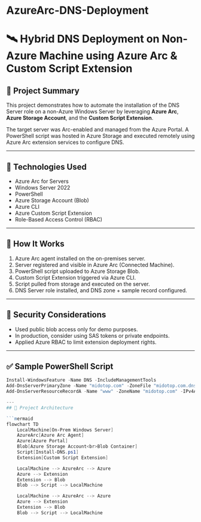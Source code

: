 # AzureArc-DNS-Deployment
# 🛰️ Hybrid DNS Deployment on Non-Azure Machine using Azure Arc & Custom Script Extension

## 📘 Project Summary

This project demonstrates how to automate the installation of the DNS Server role on a non-Azure Windows Server by leveraging **Azure Arc**, **Azure Storage Account**, and the **Custom Script Extension**.

The target server was Arc-enabled and managed from the Azure Portal. A PowerShell script was hosted in Azure Storage and executed remotely using Azure Arc extension services to configure DNS.

---

## 🚀 Technologies Used

- Azure Arc for Servers
- Windows Server 2022
- PowerShell
- Azure Storage Account (Blob)
- Azure CLI
- Azure Custom Script Extension
- Role-Based Access Control (RBAC)

---
## 🧪 How It Works

1. Azure Arc agent installed on the on-premises server.
2. Server registered and visible in Azure Arc (Connected Machine).
3. PowerShell script uploaded to Azure Storage Blob.
4. Custom Script Extension triggered via Azure CLI.
5. Script pulled from storage and executed on the server.
6. DNS Server role installed, and DNS zone + sample record configured.

---

## 🔐 Security Considerations

- Used public blob access only for demo purposes.
- In production, consider using SAS tokens or private endpoints.
- Applied Azure RBAC to limit extension deployment rights.

---

## ✅ Sample PowerShell Script

```powershell
Install-WindowsFeature -Name DNS -IncludeManagementTools
Add-DnsServerPrimaryZone -Name "midotop.com" -ZoneFile "midotop.com.dns"
Add-DnsServerResourceRecordA -Name "www" -ZoneName "midotop.com" -IPv4Address "192.168.1.100"

---
## 🧩 Project Architecture

```mermaid
flowchart TD
    LocalMachine[On-Prem Windows Server]
    AzureArc[Azure Arc Agent]
    Azure[Azure Portal]
    Blob[Azure Storage Account<br>Blob Container]
    Script[Install-DNS.ps1]
    Extension[Custom Script Extension]

    LocalMachine --> AzureArc --> Azure
    Azure --> Extension
    Extension --> Blob
    Blob --> Script --> LocalMachine

    LocalMachine --> AzureArc --> Azure
    Azure --> Extension
    Extension --> Blob
    Blob --> Script --> LocalMachine
